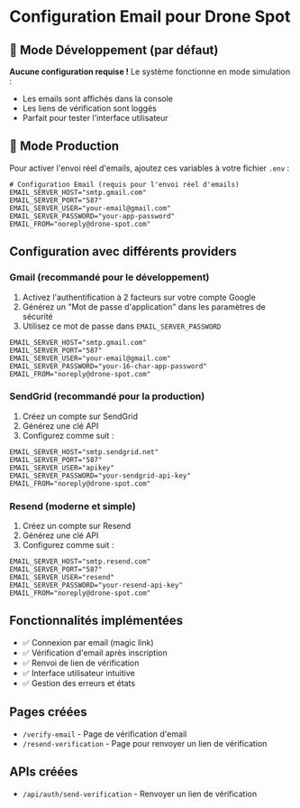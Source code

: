 # Configuration Email pour Drone Spot

## 🚀 Mode Développement (par défaut)

**Aucune configuration requise !** Le système fonctionne en mode simulation :
- Les emails sont affichés dans la console
- Les liens de vérification sont loggés
- Parfait pour tester l'interface utilisateur

## 📧 Mode Production

Pour activer l'envoi réel d'emails, ajoutez ces variables à votre fichier `.env` :

```env
# Configuration Email (requis pour l'envoi réel d'emails)
EMAIL_SERVER_HOST="smtp.gmail.com"
EMAIL_SERVER_PORT="587"
EMAIL_SERVER_USER="your-email@gmail.com"
EMAIL_SERVER_PASSWORD="your-app-password"
EMAIL_FROM="noreply@drone-spot.com"
```

## Configuration avec différents providers

### Gmail (recommandé pour le développement)
1. Activez l'authentification à 2 facteurs sur votre compte Google
2. Générez un "Mot de passe d'application" dans les paramètres de sécurité
3. Utilisez ce mot de passe dans `EMAIL_SERVER_PASSWORD`

```env
EMAIL_SERVER_HOST="smtp.gmail.com"
EMAIL_SERVER_PORT="587"
EMAIL_SERVER_USER="your-email@gmail.com"
EMAIL_SERVER_PASSWORD="your-16-char-app-password"
EMAIL_FROM="noreply@drone-spot.com"
```

### SendGrid (recommandé pour la production)
1. Créez un compte sur SendGrid
2. Générez une clé API
3. Configurez comme suit :

```env
EMAIL_SERVER_HOST="smtp.sendgrid.net"
EMAIL_SERVER_PORT="587"
EMAIL_SERVER_USER="apikey"
EMAIL_SERVER_PASSWORD="your-sendgrid-api-key"
EMAIL_FROM="noreply@drone-spot.com"
```

### Resend (moderne et simple)
1. Créez un compte sur Resend
2. Générez une clé API
3. Configurez comme suit :

```env
EMAIL_SERVER_HOST="smtp.resend.com"
EMAIL_SERVER_PORT="587"
EMAIL_SERVER_USER="resend"
EMAIL_SERVER_PASSWORD="your-resend-api-key"
EMAIL_FROM="noreply@drone-spot.com"
```

## Fonctionnalités implémentées

- ✅ Connexion par email (magic link)
- ✅ Vérification d'email après inscription
- ✅ Renvoi de lien de vérification
- ✅ Interface utilisateur intuitive
- ✅ Gestion des erreurs et états

## Pages créées

- `/verify-email` - Page de vérification d'email
- `/resend-verification` - Page pour renvoyer un lien de vérification

## APIs créées

- `/api/auth/send-verification` - Renvoyer un lien de vérification
